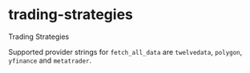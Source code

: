 # trading-strategies
Trading Strategies

Supported provider strings for `fetch_all_data` are `twelvedata`, `polygon`,
`yfinance` and `metatrader`.
